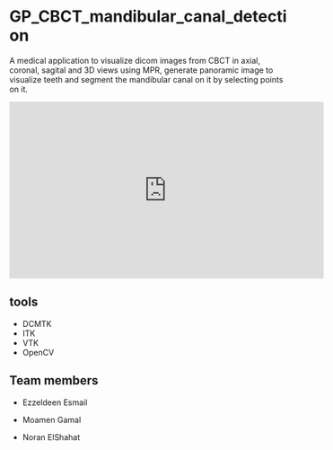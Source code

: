 # GP_CBCT_mandibular_canal_detection

A medical application to visualize dicom images from CBCT in axial, coronal, sagital and 3D views using MPR, generate panoramic image to visualize teeth and segment the mandibular canal on it by selecting points on it.

<p align = "center">

<iframe width="560" height="315" src="https://www.youtube.com/embed/jpeyzlOISpI" title="YouTube video player" frameborder="0" allow="accelerometer; autoplay; clipboard-write; encrypted-media; gyroscope; picture-in-picture" allowfullscreen></iframe>
  
</p>

## tools

* DCMTK
* ITK
* VTK
* OpenCV

## Team members


* Ezzeldeen Esmail 

 * Moamen Gamal 

*  Noran ElShahat
